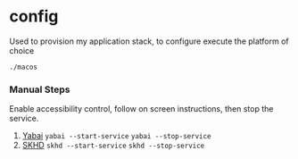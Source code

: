# config

Used to provision my application stack, to configure execute the platform of choice

```
./macos
```

### Manual Steps

Enable accessibility control, follow on screen instructions, then stop the service.
1. [Yabai](https://github.com/koekeishiya/yabai/wiki/Installing-yabai-(latest-release))
    ``` yabai --start-service ```
    ``` yabai --stop-service ```
2. [SKHD](https://github.com/koekeishiya/skhd)
    ``` skhd --start-service ```
    ``` skhd --stop-service ```